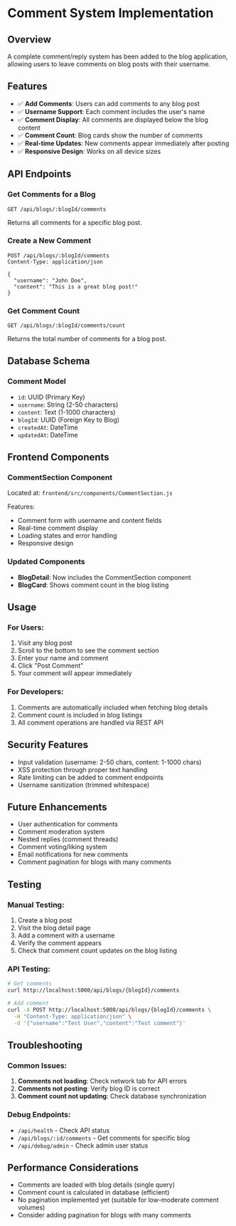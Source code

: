 # Comment System Implementation

## Overview
A complete comment/reply system has been added to the blog application, allowing users to leave comments on blog posts with their username.

## Features
- ✅ **Add Comments**: Users can add comments to any blog post
- ✅ **Username Support**: Each comment includes the user's name
- ✅ **Comment Display**: All comments are displayed below the blog content
- ✅ **Comment Count**: Blog cards show the number of comments
- ✅ **Real-time Updates**: New comments appear immediately after posting
- ✅ **Responsive Design**: Works on all device sizes

## API Endpoints

### Get Comments for a Blog
```
GET /api/blogs/:blogId/comments
```
Returns all comments for a specific blog post.

### Create a New Comment
```
POST /api/blogs/:blogId/comments
Content-Type: application/json

{
  "username": "John Doe",
  "content": "This is a great blog post!"
}
```

### Get Comment Count
```
GET /api/blogs/:blogId/comments/count
```
Returns the total number of comments for a blog post.

## Database Schema

### Comment Model
- `id`: UUID (Primary Key)
- `username`: String (2-50 characters)
- `content`: Text (1-1000 characters)
- `blogId`: UUID (Foreign Key to Blog)
- `createdAt`: DateTime
- `updatedAt`: DateTime

## Frontend Components

### CommentSection Component
Located at: `frontend/src/components/CommentSection.js`

Features:
- Comment form with username and content fields
- Real-time comment display
- Loading states and error handling
- Responsive design

### Updated Components
- **BlogDetail**: Now includes the CommentSection component
- **BlogCard**: Shows comment count in the blog listing

## Usage

### For Users:
1. Visit any blog post
2. Scroll to the bottom to see the comment section
3. Enter your name and comment
4. Click "Post Comment"
5. Your comment will appear immediately

### For Developers:
1. Comments are automatically included when fetching blog details
2. Comment count is included in blog listings
3. All comment operations are handled via REST API

## Security Features
- Input validation (username: 2-50 chars, content: 1-1000 chars)
- XSS protection through proper text handling
- Rate limiting can be added to comment endpoints
- Username sanitization (trimmed whitespace)

## Future Enhancements
- User authentication for comments
- Comment moderation system
- Nested replies (comment threads)
- Comment voting/liking system
- Email notifications for new comments
- Comment pagination for blogs with many comments

## Testing

### Manual Testing:
1. Create a blog post
2. Visit the blog detail page
3. Add a comment with a username
4. Verify the comment appears
5. Check that comment count updates on the blog listing

### API Testing:
```bash
# Get comments
curl http://localhost:5000/api/blogs/{blogId}/comments

# Add comment
curl -X POST http://localhost:5000/api/blogs/{blogId}/comments \
  -H "Content-Type: application/json" \
  -d '{"username":"Test User","content":"Test comment"}'
```

## Troubleshooting

### Common Issues:
1. **Comments not loading**: Check network tab for API errors
2. **Comments not posting**: Verify blog ID is correct
3. **Comment count not updating**: Check database synchronization

### Debug Endpoints:
- `/api/health` - Check API status
- `/api/blogs/:id/comments` - Get comments for specific blog
- `/api/debug/admin` - Check admin user status

## Performance Considerations
- Comments are loaded with blog details (single query)
- Comment count is calculated in database (efficient)
- No pagination implemented yet (suitable for low-moderate comment volumes)
- Consider adding pagination for blogs with many comments
